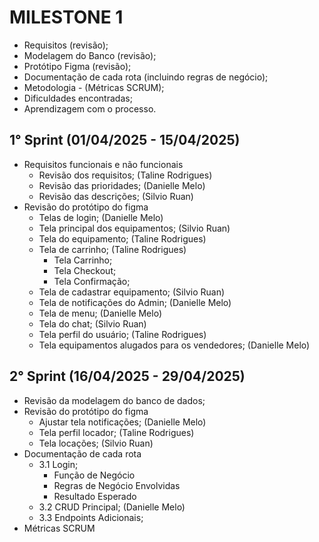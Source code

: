 # MILESTONE 1

- Requisitos (revisão);
- Modelagem do Banco (revisão);
- Protótipo Figma (revisão);
- Documentação de cada rota (incluindo regras de negócio);
- Metodologia - (Métricas SCRUM);
- Dificuldades encontradas;
- Aprendizagem com o processo.

## 1° Sprint (01/04/2025 - 15/04/2025)
* Requisitos funcionais e não funcionais
    * Revisão dos requisitos; (Taline Rodrigues)
    * Revisão das prioridades; (Danielle Melo)
    * Revisão das descrições; (Silvio Ruan)
* Revisão do protótipo do figma
    * Telas de login; (Danielle Melo)
    * Tela principal dos equipamentos; (Silvio Ruan)
    * Tela do equipamento; (Taline Rodrigues)
    * Tela de carrinho; (Taline Rodrigues)
        * Tela Carrinho; 
        * Tela Checkout;
        * Tela Confirmação;
    * Tela de cadastrar equipamento; (Silvio Ruan)
    * Tela de notificações do Admin; (Danielle Melo)
    * Tela de menu; (Danielle Melo)
    * Tela do chat;  (Silvio Ruan)
    * Tela perfil do usuário; (Taline Rodrigues)
    * Tela equipamentos alugados para os vendedores; (Danielle Melo)

## 2° Sprint (16/04/2025 - 29/04/2025)
* Revisão da modelagem do banco de dados;
* Revisão do protótipo do figma
    * Ajustar tela notificações; (Danielle Melo)
    * Tela perfil locador; (Taline Rodrigues)
    * Tela locações; (Silvio Ruan)
* Documentação de cada rota
    * 3.1 Login;
        * Função de Negócio
        * Regras de Negócio Envolvidas
        * Resultado Esperado
    * 3.2 CRUD Principal; (Danielle Melo)
    * 3.3 Endpoints Adicionais;
* Métricas SCRUM


